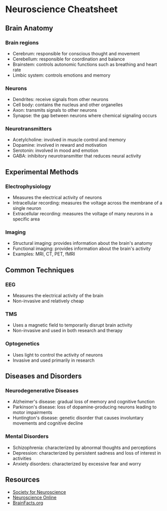 # Neuroscience Cheatsheet

## Brain Anatomy

### Brain regions

- Cerebrum: responsible for conscious thought and movement
- Cerebellum: responsible for coordination and balance
- Brainstem: controls autonomic functions such as breathing and heart rate
- Limbic system: controls emotions and memory

### Neurons

- Dendrites: receive signals from other neurons
- Cell body: contains the nucleus and other organelles
- Axon: transmits signals to other neurons
- Synapse: the gap between neurons where chemical signaling occurs

### Neurotransmitters

- Acetylcholine: involved in muscle control and memory
- Dopamine: involved in reward and motivation
- Serotonin: involved in mood and emotion
- GABA: inhibitory neurotransmitter that reduces neural activity

## Experimental Methods

### Electrophysiology

- Measures the electrical activity of neurons
- Intracellular recording: measures the voltage across the membrane of a single neuron
- Extracellular recording: measures the voltage of many neurons in a specific area

### Imaging

- Structural imaging: provides information about the brain's anatomy
- Functional imaging: provides information about the brain's activity
- Examples: MRI, CT, PET, fMRI

## Common Techniques

### EEG

- Measures the electrical activity of the brain
- Non-invasive and relatively cheap

### TMS

- Uses a magnetic field to temporarily disrupt brain activity
- Non-invasive and used in both research and therapy

### Optogenetics

- Uses light to control the activity of neurons
- Invasive and used primarily in research

## Diseases and Disorders

### Neurodegenerative Diseases

- Alzheimer's disease: gradual loss of memory and cognitive function
- Parkinson's disease: loss of dopamine-producing neurons leading to motor impairments
- Huntington's disease: genetic disorder that causes involuntary movements and cognitive decline

### Mental Disorders

- Schizophrenia: characterized by abnormal thoughts and perceptions
- Depression: characterized by persistent sadness and loss of interest in activities
- Anxiety disorders: characterized by excessive fear and worry

## Resources

- [Society for Neuroscience](https://www.sfn.org/)
- [Neuroscience Online](https://nba.uth.tmc.edu/neuroscience/index.htm)
- [BrainFacts.org](https://www.brainfacts.org/)
